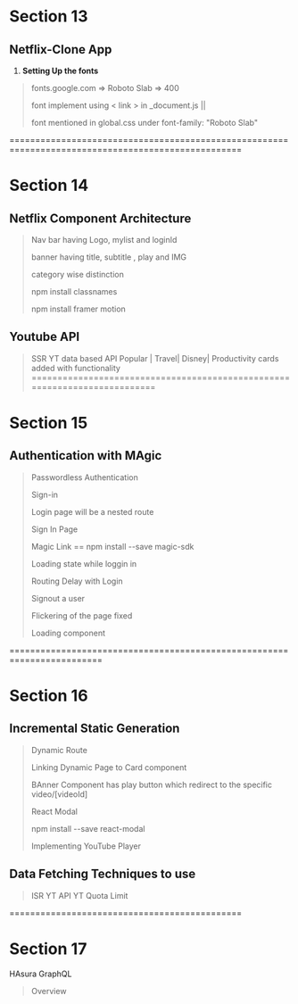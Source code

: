 # Section 13
## Netflix-Clone App

1. **Setting Up the fonts**
> fonts.google.com => Roboto Slab => 400
>
> font implement using < link > in _document.js || 
>
> font mentioned in global.css under font-family: "Roboto Slab"

===================================================================================================

# Section 14 

## Netflix Component Architecture 
> Nav bar having Logo, mylist and loginId
>
> banner having title, subtitle , play and IMG
>
> category wise distinction
>
> npm install classnames
>
> npm install framer motion

## Youtube API
> SSR 
> YT data based API
> Popular | Travel| Disney| Productivity cards added with functionality
==========================================================================

# Section 15
## Authentication with MAgic 
> Passwordless Authentication
>
> Sign-in 
>
> Login page will be a nested route 
>
> Sign In Page 
>
> Magic Link == npm install --save magic-sdk
>
> Loading state while loggin in
>
> Routing Delay with Login
>
> Signout a user
>
> Flickering of the page fixed
>
> Loading component

========================================================================
# Section 16
## Incremental Static Generation
>
>Dynamic Route 
>
> Linking Dynamic Page to Card component
>
> BAnner Component has play button which redirect to the specific video/[videoId]
>
> React Modal
> 
> npm install --save react-modal
>
> Implementing YouTube Player
>
## Data Fetching Techniques to use
> ISR
>YT API
>YT Quota Limit

=============================================

# Section 17
HAsura GraphQL
>Overview





